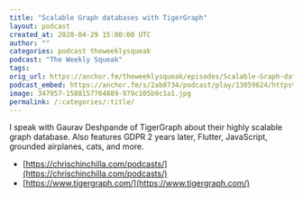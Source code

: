 ```yaml
---
title: "Scalable Graph databases with TigerGraph"
layout: podcast
created_at: 2020-04-29 15:00:00 UTC
author: ""
categories: podcast theweeklysqueak
podcast: "The Weekly Squeak"
tags: 
orig_url: https://anchor.fm/theweeklysqueak/episodes/Scalable-Graph-databases-with-TigerGraph-edd238
podcast_embed: https://anchor.fm/s/2ab8734/podcast/play/13059624/https%3A%2F%2Fd3ctxlq1ktw2nl.cloudfront.net%2Fproduction%2F2020-3-29%2F68614203-44100-2-24daff37890f6.mp3
image: 347957-1588157704889-979c105b9c1a1.jpg
permalink: /:categories/:title/
---
```

I speak with Gaurav Deshpande of TigerGraph about their highly scalable graph database. Also features GDPR 2 years later, Flutter, JavaScript, grounded airplanes, cats, and more.

- [https://chrischinchilla.com/podcasts/](https://chrischinchilla.com/podcasts/)
- [https://www.tigergraph.com/](https://www.tigergraph.com/)